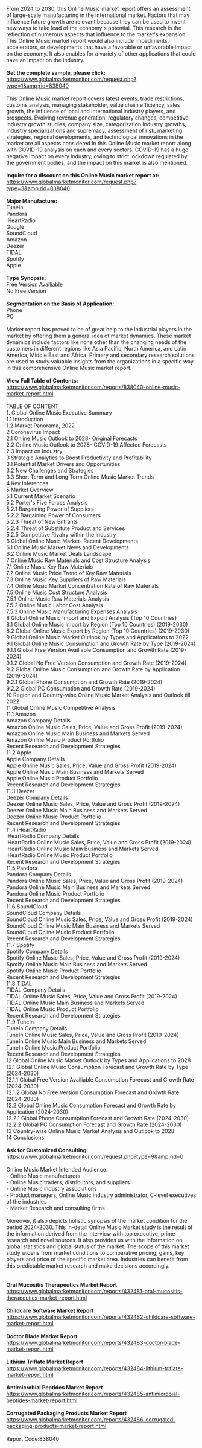 From 2024 to 2030, this Online Music market report offers an assessment of large-scale manufacturing in the international market. Factors that may influence future growth are relevant because they can be used to invent new ways to take lead of the economy's potential. This research is the reflection of numerous aspects that influence to the market's expansion. This Online Music market report would also include impediments, accelerators, or developments that have a favorable or unfavorable impact on the economy. It also enables for a variety of other applications that could have an impact on the industry.<br /><br /><strong>Get the complete sample, please click:</strong><br /><a href="https://www.globalmarketmonitor.com/request.php?type=1&amp;rid=838040">https://www.globalmarketmonitor.com/request.php?type=1&amp;rid=838040</a><br /><br />This Online Music market report covers latest events, trade restrictions, customs analysis, managing stakeholder, value chain efficiency, sales growth, the influence of local and international industry players, and prospects. Evolving revenue generation, regulatory changes, competitive industry growth studies, company size, categorization industry growths, industry specializations and supremacy, assessment of risk, marketing strategies, regional developments, and technological innovations in the market are all aspects considered in this Online Music market report along with COVID-19 analysis on each and every sectors. COVID-19 has a huge negative impact on every industry, owing to strict lockdown regulated by the government bodies, and the impact on this market is also mentioned.<br /><br /><strong>Inquire for a discount on this Online Music market report at:</strong><br /><a href="https://www.globalmarketmonitor.com/request.php?type=3&amp;rid=838040">https://www.globalmarketmonitor.com/request.php?type=3&amp;rid=838040</a><br /><br /><strong>Major Manufacture:</strong><br /> TuneIn <br />Pandora <br />iHeartRadio <br />Google <br />SoundCloud <br />Amazon <br />Deezer <br />TIDAL <br />Spotify <br />Apple <br /><br /><strong>Type Synopsis:</strong><br />Free Version Availiable <br />No Free Version <br /><br /><strong>Segmentation on the Basis of Application:</strong><br />Phone <br />PC <br /><br />Market report has proved to be of great help to the industrial players in the market by offering them a general idea of market dynamics. These market dynamics include factors like none other than the changing needs of the customers in different regions like Asia Pacific, North America, and Latin America, Middle East and Africa. Primary and secondary research solutions are used to study valuable insights from the organizations in a specific way in this comprehensive Online Music market report. <br /><br /><strong>View Full Table of Contents:</strong><br /><a href="https://www.globalmarketmonitor.com/reports/838040-online-music-market-report.html">https://www.globalmarketmonitor.com/reports/838040-online-music-market-report.html</a><br /><br />TABLE OF CONTENT<br />1. Global Online Music Executive Summary<br />1.1 Introduction<br />1.2 Market Panorama, 2022<br />2 Coronavirus Impact<br />2.1 Online Music Outlook to 2028- Original Forecasts<br />2.2 Online Music Outlook to 2028- COVID-19 Affected Forecasts<br />2.3 Impact on Industry<br />3 Strategic Analytics to Boost Productivity and Profitability<br />3.1 Potential Market Drivers and Opportunities<br />3.2 New Challenges and Strategies<br />3.3 Short Term and Long Term Online Music Market Trends<br />4 Key Inferences<br />5 Market Overview<br />5.1 Current Market Scenario<br />5.2 Porter's Five Forces Analysis<br />5.2.1 Bargaining Power of Suppliers<br />5.2.2 Bargaining Power of Consumers<br />5.2.3 Threat of New Entrants<br />5.2.4 Threat of Substitute Product and Services<br />5.2.5 Competitive Rivalry within the Industry<br />6 Global Online Music Market- Recent Developments<br />6.1 Online Music Market News and Developments<br />6.2 Online Music Market Deals Landscape<br />7 Online Music Raw Materials and Cost Structure Analysis<br />7.1 Online Music Key Raw Materials<br />7.2 Online Music Price Trend of Key Raw Materials<br />7.3 Online Music Key Suppliers of Raw Materials<br />7.4 Online Music Market Concentration Rate of Raw Materials<br />7.5 Online Music Cost Structure Analysis<br />7.5.1 Online Music Raw Materials Analysis<br />7.5.2 Online Music Labor Cost Analysis<br />7.5.3 Online Music Manufacturing Expenses Analysis<br />8 Global Online Music Import and Export Analysis (Top 10 Countries)<br />8.1 Global Online Music Import by Region (Top 10 Countries) (2019-2030)<br />8.2 Global Online Music Export by Region (Top 10 Countries) (2019-2030)<br />9 Global Online Music Market Outlook by Types and Applications to 2022<br />9.1 Global Online Music Consumption and Growth Rate by Type (2019-2024)<br />9.1.1 Global Free Version Availiable Consumption and Growth Rate (2019-2024)<br />9.1.2 Global No Free Version Consumption and Growth Rate (2019-2024)<br />9.2 Global Online Music Consumption and Growth Rate by Application (2019-2024)<br />9.2.1  Global Phone Consumption and Growth Rate (2019-2024)<br />9.2.2  Global PC Consumption and Growth Rate (2019-2024)<br />10 Region and Country-wise Online Music Market Analysis and Outlook till 2022<br />11 Global Online Music Competitive Analysis<br />11.1 Amazon<br />Amazon Company Details<br />Amazon Online Music Sales, Price, Value and Gross Profit (2019-2024)<br />Amazon Online Music Main Business and Markets Served<br />Amazon Online Music Product Portfolio<br />Recent Research and Development Strategies<br />11.2 Apple<br />Apple Company Details<br />Apple Online Music Sales, Price, Value and Gross Profit (2019-2024)<br />Apple Online Music Main Business and Markets Served<br />Apple Online Music Product Portfolio<br />Recent Research and Development Strategies<br />11.3 Deezer<br />Deezer Company Details<br />Deezer Online Music Sales, Price, Value and Gross Profit (2019-2024)<br />Deezer Online Music Main Business and Markets Served<br />Deezer Online Music Product Portfolio<br />Recent Research and Development Strategies<br />11.4 iHeartRadio<br />iHeartRadio Company Details<br />iHeartRadio Online Music Sales, Price, Value and Gross Profit (2019-2024)<br />iHeartRadio Online Music Main Business and Markets Served<br />iHeartRadio Online Music Product Portfolio<br />Recent Research and Development Strategies<br />11.5 Pandora<br />Pandora Company Details<br />Pandora Online Music Sales, Price, Value and Gross Profit (2019-2024)<br />Pandora Online Music Main Business and Markets Served<br />Pandora Online Music Product Portfolio<br />Recent Research and Development Strategies<br />11.6 SoundCloud<br />SoundCloud Company Details<br />SoundCloud Online Music Sales, Price, Value and Gross Profit (2019-2024)<br />SoundCloud Online Music Main Business and Markets Served<br />SoundCloud Online Music Product Portfolio<br />Recent Research and Development Strategies<br />11.7 Spotify<br />Spotify Company Details<br />Spotify Online Music Sales, Price, Value and Gross Profit (2019-2024)<br />Spotify Online Music Main Business and Markets Served<br />Spotify Online Music Product Portfolio<br />Recent Research and Development Strategies<br />11.8 TIDAL<br />TIDAL Company Details<br />TIDAL Online Music Sales, Price, Value and Gross Profit (2019-2024)<br />TIDAL Online Music Main Business and Markets Served<br />TIDAL Online Music Product Portfolio<br />Recent Research and Development Strategies<br />11.9 TuneIn<br />TuneIn Company Details<br />TuneIn Online Music Sales, Price, Value and Gross Profit (2019-2024)<br />TuneIn Online Music Main Business and Markets Served<br />TuneIn Online Music Product Portfolio<br />Recent Research and Development Strategies<br />12 Global Online Music Market Outlook by Types and Applications to 2028<br />12.1 Global Online Music Consumption Forecast and Growth Rate by Type (2024-2030)<br />12.1.1 Global Free Version Availiable Consumption Forecast and Growth Rate (2024-2030)<br />12.1.2 Global No Free Version Consumption Forecast and Growth Rate (2024-2030)<br />12.2 Global Online Music Consumption Forecast and Growth Rate by Application (2024-2030)<br />12.2.1 Global Phone Consumption Forecast and Growth Rate (2024-2030)<br />12.2.2 Global PC Consumption Forecast and Growth Rate (2024-2030)<br />13 Country-wise Online Music Market Analysis and Outlook to 2028<br />14 Conclusions<br /><br /><strong>Ask for Customized Consulting:</strong><br /><a href="https://www.globalmarketmonitor.com/request.php?type=9&amp;rid=0">https://www.globalmarketmonitor.com/request.php?type=9&amp;rid=0</a><br /><br />Online Music Market Intended Audience:<br />- Online Music manufacturers<br />- Online Music traders, distributors, and suppliers<br />- Online Music industry associations<br />- Product managers, Online Music industry administrator, C-level executives of the industries<br />- Market Research and consulting firms<br /><br />Moreover, it also depicts holistic synopsis of the market condition for the period 2024-2030. This in-detail Online Music Market study is the result of the information derived from the interview with top executive, prime research and novel sources. It also provides us with the information on global statistics and global status of the market. The scope of this market study widens from market conditions to comparative pricing, gains, key players and price of the specific market area. Industries can benefit from this predictable market research and make decisions accordingly. <br /><br /><strong><br /></strong><strong>Oral Mucositis Therapeutics Market Report</strong><br /><a href="https://www.globalmarketmonitor.com/reports/432481-oral-mucositis-therapeutics-market-report.html">https://www.globalmarketmonitor.com/reports/432481-oral-mucositis-therapeutics-market-report.html</a><br /><br /><strong>Childcare Software Market Report</strong><br /><a href="https://www.globalmarketmonitor.com/reports/432482-childcare-software-market-report.html">https://www.globalmarketmonitor.com/reports/432482-childcare-software-market-report.html</a><br /><br /><strong>Doctor Blade Market Report</strong><br /><a href="https://www.globalmarketmonitor.com/reports/432483-doctor-blade-market-report.html">https://www.globalmarketmonitor.com/reports/432483-doctor-blade-market-report.html</a><br /><br /><strong>Lithium Triflate Market Report</strong><br /><a href="https://www.globalmarketmonitor.com/reports/432484-lithium-triflate-market-report.html">https://www.globalmarketmonitor.com/reports/432484-lithium-triflate-market-report.html</a><br /><br /><strong>Antimicrobial Peptides Market Report</strong><br /><a href="https://www.globalmarketmonitor.com/reports/432485-antimicrobial-peptides-market-report.html">https://www.globalmarketmonitor.com/reports/432485-antimicrobial-peptides-market-report.html</a><br /><br /><strong>Corrugated Packaging Products Market Report</strong><br /><a href="https://www.globalmarketmonitor.com/reports/432486-corrugated-packaging-products-market-report.html">https://www.globalmarketmonitor.com/reports/432486-corrugated-packaging-products-market-report.html</a><br /><br />Report Code:838040</p>
